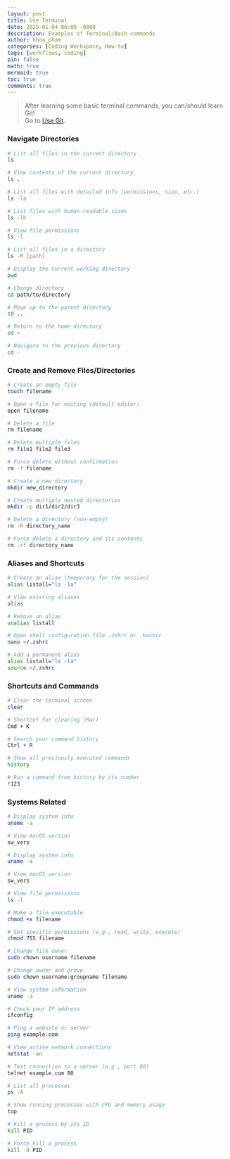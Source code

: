 ```yaml
---
layout: post
title: Use Terminal
date: 2025-01-04 06:00 -0800
description: Examples of Terminal/Bash commands
author: khoa_pham
categories: [Coding Workspace, How-to]
tags: [workflows, coding]
pin: false
math: true
mermaid: true
toc: true
comments: true
---
```


> After learning some basic terminal commands, you can/should learn Git!  
> Go to [Use Git](https://khoapham1002.github.io/mindpalace/posts/use-git/).

### Navigate Directories

```bash
# List all files in the current directory
ls

# View contents of the current directory
ls .

# List all files with detailed info (permissions, size, etc.)
ls -la

# List files with human-readable sizes
ls -lh

# View file permissions
ls -l

# List all files in a directory
ls -R [path]
```

```bash
# Display the current working directory
pwd

# Change directory
cd path/to/directory

# Move up to the parent directory
cd ..

# Return to the home directory
cd ~

# Navigate to the previous directory
cd -
```

### Create and Remove Files/Directories

```bash
# Create an empty file
touch filename

# Open a file for editing (default editor)
open filename

# Delete a file
rm filename

# Delete multiple files
rm file1 file2 file3

# Force delete without confirmation
rm -f filename
```

```bash
# Create a new directory
mkdir new_directory

# Create multiple nested directories
mkdir -p dir1/dir2/dir3

# Delete a directory (non-empty)
rm -R directory_name

# Force delete a directory and its contents
rm -rf directory_name
```

### Aliases and Shortcuts

```bash
# Create an alias (temporary for the session)
alias listall="ls -la"

# View existing aliases
alias

# Remove an alias
unalias listall
```

```bash
# Open shell configuration file .zshrc or .bashrc
nano ~/.zshrc

# Add a permanent alias
alias listall="ls -la"
source ~/.zshrc
```

### Shortcuts and Commands

```bash
# Clear the terminal screen
clear

# Shortcut for clearing (Mac)
Cmd + K
```

```bash
# Search your command history
Ctrl + R

# Show all previously executed commands
history

# Run a command from history by its number
!123
```

### Systems Related

```bash
# Display system info
uname -a

# View macOS version
sw_vers

# Display system info
uname -a

# View macOS version
sw_vers
```

```bash
# View file permissions
ls -l

# Make a file executable
chmod +x filename

# Set specific permissions (e.g., read, write, execute)
chmod 755 filename

# Change file owner
sudo chown username filename

# Change owner and group
sudo chown username:groupname filename

# View system information
uname -a
```

```bash
# Check your IP address
ifconfig

# Ping a website or server
ping example.com

# View active network connections
netstat -an

# Test connection to a server (e.g., port 80)
telnet example.com 80
```

```bash
# List all processes
ps -A

# Show running processes with CPU and memory usage
top

# Kill a process by its ID
kill PID

# Force kill a process
kill -9 PID
```